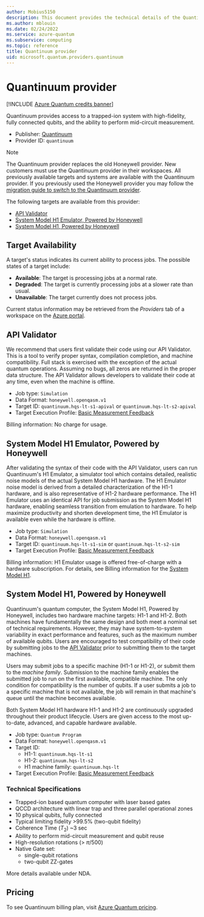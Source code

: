 ```yaml
---
author: Mobius5150
description: This document provides the technical details of the Quantinuum quantum provider
ms.author: mblouin
ms.date: 02/24/2022
ms.service: azure-quantum
ms.subservice: computing
ms.topic: reference
title: Quantinuum provider
uid: microsoft.quantum.providers.quantinuum
---
```


# Quantinuum provider

[!INCLUDE [Azure Quantum credits banner](includes/azure-quantum-credits.md)]

Quantinuum provides access to a trapped-ion system with high-fidelity, fully connected qubits, and the ability to perform mid-circuit measurement.

- Publisher: [Quantinuum](https://www.quantinuum.com)
- Provider ID: `quantinuum`

> [!Note]
> The Quantinuum provider replaces the old Honeywell provider. New customers must use the Quantinuum provider in their workspaces. All previously available targets and systems are available with the Quantinuum provider. If you previously used the Honeywell provider you may follow the [migration guide to switch to the Quantinuum provider](xref:microsoft.quantum.providers.honeywell.migration).

The following targets are available from this provider:

- [API Validator](#api-validator)
- [System Model H1 Emulator, Powered by Honeywell](#system-model-h1-emulator-powered-by-honeywell)
- [System Model H1, Powered by Honeywell](#system-model-h1-powered-by-honeywell)

## Target Availability

A target's status indicates its current ability to process jobs. The possible states of a target include:

- **Available**: The target is processing jobs at a normal rate.
- **Degraded**: The target is currently processing jobs at a slower rate than usual.
- **Unavailable**: The target currently does not process jobs.

Current status information may be retrieved from the *Providers* tab of a workspace on the [Azure portal](https://portal.azure.com).

## API Validator

We recommend that users first validate their code using our API Validator. This is a tool to verify proper syntax, compilation completion, and machine compatibility. Full stack is exercised with the exception of the actual quantum operations. Assuming no bugs, all zeros are returned in the proper data structure. The API Validator allows developers to validate their code at any time, even when the machine is offline.

- Job type: `Simulation`
- Data Format: `honeywell.openqasm.v1`
- Target ID: `quantinuum.hqs-lt-s1-apival` or `quantinuum.hqs-lt-s2-apival`
- Target Execution Profile: [Basic Measurement Feedback](xref:microsoft.quantum.target-profiles)

Billing information:  No charge for usage.

## System Model H1 Emulator, Powered by Honeywell

After validating the syntax of their code with the API Validator,  users can run Quantinuum's H1 Emulator, a simulator tool which contains detailed, realistic noise models of the actual System Model H1 hardware. The H1 Emulator noise model is derived from a detailed characterization of the H1-1 hardware, and is also representative of  H1-2 hardware performance. The H1 Emulator uses an identical API for job submission as the System Model H1 hardware, enabling seamless transition from emulation to hardware. To help maximize productivity and shorten development time, the H1 Emulator is available even while the hardware is offline.     
- Job type: `Simulation`
- Data Format: `honeywell.openqasm.v1`
- Target ID:  `quantinuum.hqs-lt-s1-sim` or `quantinuum.hqs-lt-s2-sim`
- Target Execution Profile: [Basic Measurement Feedback](xref:microsoft.quantum.target-profiles)

Billing information: H1 Emulator usage is offered free-of-charge with a hardware subscription. For details, see Billing information for the [System Model H1](#system-model-h1-powered-by-honeywell).


## System Model H1, Powered by Honeywell

Quantinuum's quantum computer, the System Model H1, Powered by Honeywell, includes two hardware machine targets: H1-1 and H1-2.  Both machines have fundamentally the same design and both meet a nominal set of technical requirements. However, they may have system-to-system variability in exact performance and features, such as the maximum number of available qubits. Users are encouraged to test compatibility of their code by submitting jobs to the [API Validator](#api-validator) prior to submitting them to the target machines.  

Users may submit jobs to a specific machine (H1-1 or H1-2), or submit them to the *machine family*.  Submission to the machine family enables the submitted job to run on the first available, compatible machine. The only condition for compatibility is the number of qubits. If a user submits a job to a specific machine that is not available, the job will remain in that machine's queue until the machine becomes available.   

Both System Model H1 hardware H1-1 and H1-2 are continuously upgraded throughout their product lifecycle. Users are given access to the most up-to-date, advanced, and capable hardware available.


- Job type: `Quantum Program`
- Data Format: `honeywell.openqasm.v1`
- Target ID:
    - H1-1: `quantinuum.hqs-lt-s1` 
    - H1-2: `quantinuum.hqs-lt-s2`
    - H1 machine family: `quantinuum.hqs-lt`
- Target Execution Profile: [Basic Measurement Feedback](xref:microsoft.quantum.target-profiles)


### Technical Specifications

- Trapped-ion based quantum computer with laser based gates
- QCCD architecture with linear trap and three parallel operational zones
- 10 physical qubits, fully connected
- Typical limiting fidelity >99.5% (two-qubit fidelity)
- Coherence Time ($T_2$) ~3 sec
- Ability to perform mid-circuit measurement and qubit reuse
- High-resolution rotations (> $\pi$/500)
- Native Gate set:
  - single-qubit rotations
  - two-qubit ZZ-gates

More details available under NDA.

## Pricing

To see Quantinuum billing plan, visit [Azure Quantum pricing](xref:microsoft.quantum.providers-pricing).

